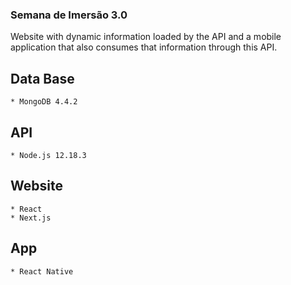 ### Semana de Imersão 3.0
Website with dynamic information loaded by the API and a mobile application that also consumes that information through this API.

## Data Base
    * MongoDB 4.4.2

## API
    * Node.js 12.18.3

## Website
    * React
    * Next.js

## App
    * React Native